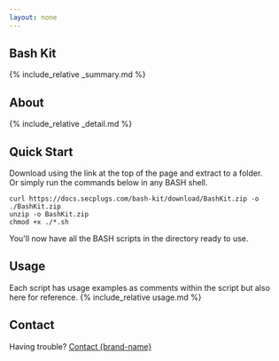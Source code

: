 ```yaml
---
layout: none
---
```

## Bash Kit
{% include_relative _summary.md %}

## About
{% include_relative _detail.md %}

## Quick Start
Download using the link at the top of the page and extract to a folder.  
Or simply run the commands below in any BASH shell.
```console
curl https://docs.secplugs.com/bash-kit/download/BashKit.zip -o ./BashKit.zip
unzip -o BashKit.zip
chmod +x ./*.sh
```
You'll now have all the BASH scripts in the directory ready to use.

## Usage
Each script has usage examples as comments within the script but also here for reference.
{% include_relative usage.md %}

## Contact
Having trouble? [Contact {brand-name} ](https://{brand-root-domain}/contacts)